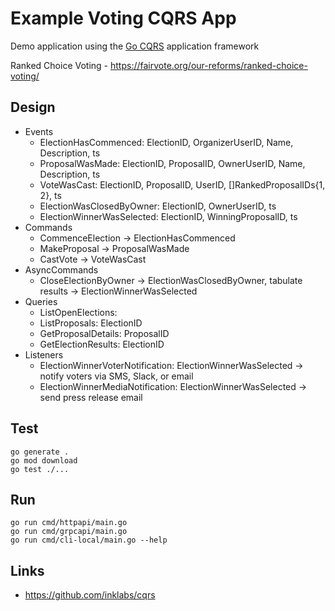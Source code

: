 # Example Voting CQRS App

Demo application using the [Go CQRS](https://github.com/inklabs/cqrs) application framework

Ranked Choice Voting - https://fairvote.org/our-reforms/ranked-choice-voting/

## Design

- Events
    - ElectionHasCommenced: ElectionID, OrganizerUserID, Name, Description, ts
    - ProposalWasMade: ElectionID, ProposalID, OwnerUserID, Name, Description, ts
    - VoteWasCast: ElectionID, ProposalID, UserID, []RankedProposalIDs{1, 2}, ts
    - ElectionWasClosedByOwner: ElectionID, OwnerUserID, ts
    - ElectionWinnerWasSelected: ElectionID, WinningProposalID, ts
- Commands
    - CommenceElection -> ElectionHasCommenced
    - MakeProposal -> ProposalWasMade
    - CastVote -> VoteWasCast
- AsyncCommands
    - CloseElectionByOwner -> ElectionWasClosedByOwner, tabulate results -> ElectionWinnerWasSelected
- Queries
    - ListOpenElections:
    - ListProposals: ElectionID
    - GetProposalDetails: ProposalID
    - GetElectionResults: ElectionID
- Listeners
    - ElectionWinnerVoterNotification: ElectionWinnerWasSelected -> notify voters via SMS, Slack, or email
    - ElectionWinnerMediaNotification: ElectionWinnerWasSelected -> send press release email

## Test

```
go generate .
go mod download
go test ./...
```

## Run

```
go run cmd/httpapi/main.go
go run cmd/grpcapi/main.go
go run cmd/cli-local/main.go --help
```

## Links

- https://github.com/inklabs/cqrs
